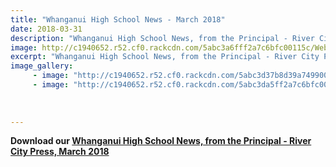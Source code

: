 ```yaml
---
title: "Whanganui High School News - March 2018"
date: 2018-03-31
description: "Whanganui High School News, from the Principal - River City Press, March 2018..."
image: http://c1940652.r52.cf0.rackcdn.com/5abc3a6fff2a7c6bfc00115c/Website-WHS-CrestFacebook-Profile---180x180---white-bg.jpg
excerpt: "Whanganui High School News, from the Principal - River City Press, March 2018."
image_gallery:
     - image: "http://c1940652.r52.cf0.rackcdn.com/5abc3d37b8d39a7499001192/Ath-Day-photo-1-inWHS-News-midweek.jpg"
     - image: "http://c1940652.r52.cf0.rackcdn.com/5abc3da5ff2a7c6bfc00115e/Ath-Day-photo-2-inWHS-News-midweek.jpg"
    
    
    
---
```


<p><strong>Download our&nbsp;<a href="http://c1940652.r52.cf0.rackcdn.com/5abc372aff2a7c6bfc00115a/WHS-Rivercity-Press---March-2018.pdf">Whanganui High School News, from the Principal - River City Press, March 2018</a></strong></p>

